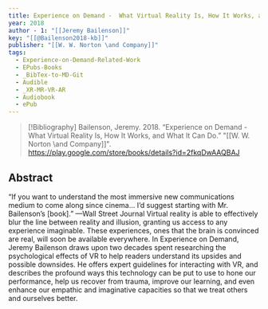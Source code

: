 ```yaml
---
title: Experience on Demand -  What Virtual Reality Is, How It Works, and What It Can Do
year: 2018
author - 1: "[[Jeremy Bailenson]]"
key: "[[@Bailenson2018-kb]]"
publisher: "[[W. W. Norton \and Company]]"
tags:
  - Experience-on-Demand-Related-Work
  - EPubs-Books
  - _BibTex-to-MD-Git
  - Audible
  - _XR-MR-VR-AR
  - Audiobook
  - ePub
---
```


> [!Bibliography]
> Bailenson, Jeremy. 2018. “Experience on Demand -  What Virtual Reality Is, How It Works, and What It Can Do.” "[[W. W. Norton \and Company]]". https://play.google.com/store/books/details?id=2fkqDwAAQBAJ

## Abstract
“If you want to understand the most immersive new communications medium to come along since cinema… I’d suggest starting with Mr. Bailenson’s [book].” —Wall Street Journal Virtual reality is able to effectively blur the line between reality and illusion, granting us access to any experience imaginable. These experiences, ones that the brain is convinced are real, will soon be available everywhere. In Experience on Demand, Jeremy Bailenson draws upon two decades spent researching the psychological effects of VR to help readers understand its upsides and possible downsides. He offers expert guidelines for interacting with VR, and describes the profound ways this technology can be put to use to hone our performance, help us recover from trauma, improve our learning, and even enhance our empathic and imaginative capacities so that we treat others and ourselves better.